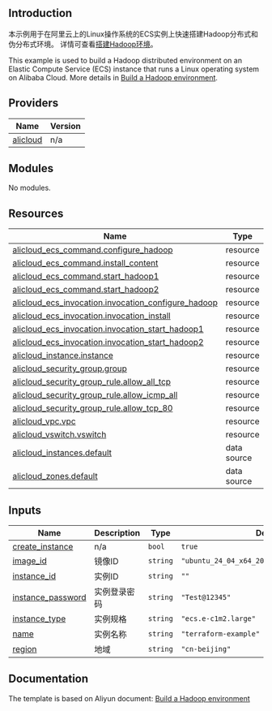 ## Introduction

<!-- DOCS_DESCRIPTION_CN -->
本示例用于在阿里云上的Linux操作系统的ECS实例上快速搭建Hadoop分布式和伪分布式环境。
详情可查看[搭建Hadoop环境](https://help.aliyun.com/document_detail/424731.html)。
<!-- DOCS_DESCRIPTION_CN -->

<!-- DOCS_DESCRIPTION_EN -->
This example is used to build a Hadoop distributed environment on an Elastic Compute Service (ECS) instance that runs a Linux operating system on Alibaba Cloud.
More details in [Build a Hadoop environment](https://help.aliyun.com/document_detail/424731.html).
<!-- DOCS_DESCRIPTION_EN -->

<!-- BEGIN_TF_DOCS -->
## Providers

| Name | Version |
|------|---------|
| <a name="provider_alicloud"></a> [alicloud](#provider\_alicloud) | n/a |

## Modules

No modules.

## Resources

| Name | Type |
|------|------|
| [alicloud_ecs_command.configure_hadoop](https://registry.terraform.io/providers/aliyun/alicloud/latest/docs/resources/ecs_command) | resource |
| [alicloud_ecs_command.install_content](https://registry.terraform.io/providers/aliyun/alicloud/latest/docs/resources/ecs_command) | resource |
| [alicloud_ecs_command.start_hadoop1](https://registry.terraform.io/providers/aliyun/alicloud/latest/docs/resources/ecs_command) | resource |
| [alicloud_ecs_command.start_hadoop2](https://registry.terraform.io/providers/aliyun/alicloud/latest/docs/resources/ecs_command) | resource |
| [alicloud_ecs_invocation.invocation_configure_hadoop](https://registry.terraform.io/providers/aliyun/alicloud/latest/docs/resources/ecs_invocation) | resource |
| [alicloud_ecs_invocation.invocation_install](https://registry.terraform.io/providers/aliyun/alicloud/latest/docs/resources/ecs_invocation) | resource |
| [alicloud_ecs_invocation.invocation_start_hadoop1](https://registry.terraform.io/providers/aliyun/alicloud/latest/docs/resources/ecs_invocation) | resource |
| [alicloud_ecs_invocation.invocation_start_hadoop2](https://registry.terraform.io/providers/aliyun/alicloud/latest/docs/resources/ecs_invocation) | resource |
| [alicloud_instance.instance](https://registry.terraform.io/providers/aliyun/alicloud/latest/docs/resources/instance) | resource |
| [alicloud_security_group.group](https://registry.terraform.io/providers/aliyun/alicloud/latest/docs/resources/security_group) | resource |
| [alicloud_security_group_rule.allow_all_tcp](https://registry.terraform.io/providers/aliyun/alicloud/latest/docs/resources/security_group_rule) | resource |
| [alicloud_security_group_rule.allow_icmp_all](https://registry.terraform.io/providers/aliyun/alicloud/latest/docs/resources/security_group_rule) | resource |
| [alicloud_security_group_rule.allow_tcp_80](https://registry.terraform.io/providers/aliyun/alicloud/latest/docs/resources/security_group_rule) | resource |
| [alicloud_vpc.vpc](https://registry.terraform.io/providers/aliyun/alicloud/latest/docs/resources/vpc) | resource |
| [alicloud_vswitch.vswitch](https://registry.terraform.io/providers/aliyun/alicloud/latest/docs/resources/vswitch) | resource |
| [alicloud_instances.default](https://registry.terraform.io/providers/aliyun/alicloud/latest/docs/data-sources/instances) | data source |
| [alicloud_zones.default](https://registry.terraform.io/providers/aliyun/alicloud/latest/docs/data-sources/zones) | data source |

## Inputs

| Name | Description | Type | Default | Required |
|------|-------------|------|---------|:--------:|
| <a name="input_create_instance"></a> [create\_instance](#input\_create\_instance) | n/a | `bool` | `true` | no |
| <a name="input_image_id"></a> [image\_id](#input\_image\_id) | 镜像ID | `string` | `"ubuntu_24_04_x64_20G_alibase_20241115.vhd"` | no |
| <a name="input_instance_id"></a> [instance\_id](#input\_instance\_id) | 实例ID | `string` | `""` | no |
| <a name="input_instance_password"></a> [instance\_password](#input\_instance\_password) | 实例登录密码 | `string` | `"Test@12345"` | no |
| <a name="input_instance_type"></a> [instance\_type](#input\_instance\_type) | 实例规格 | `string` | `"ecs.e-c1m2.large"` | no |
| <a name="input_name"></a> [name](#input\_name) | 实例名称 | `string` | `"terraform-example"` | no |
| <a name="input_region"></a> [region](#input\_region) | 地域 | `string` | `"cn-beijing"` | no |
<!-- END_TF_DOCS -->

## Documentation
<!-- docs-link --> 

The template is based on Aliyun document: [Build a Hadoop environment](https://help.aliyun.com/document_detail/424731.html) 

<!-- docs-link --> 